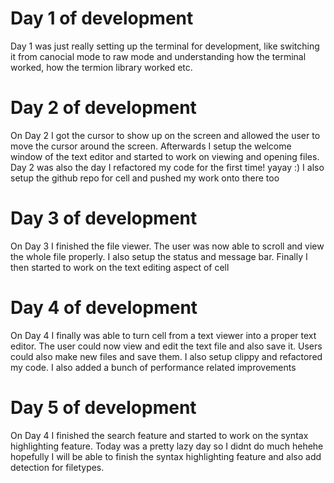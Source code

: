 # Day 1 of development
Day 1 was just really setting up the terminal for development, like switching it from canocial mode to raw mode and understanding how the terminal worked, how the termion library worked etc.

# Day 2 of development
On Day 2 I got the cursor to show up on the screen and allowed the user to move the cursor around the screen. Afterwards I setup the welcome window of the text editor and started to work on viewing and opening files. Day 2 was also the day I refactored my code for the first time! yayay :) I also setup the github repo for cell and pushed my work onto there too

# Day 3 of development
On Day 3 I finished the file viewer. The user was now able to scroll and view the whole file properly. I also setup the status and message bar. Finally I then started to work on the text editing aspect of cell

# Day 4 of development
On Day 4 I finally was able to turn cell from a text viewer into a proper text editor. The user could now view and edit the text file and also save it. Users could also make new files and save them. I also setup clippy and refactored my code. I also added a bunch of performance related improvements

# Day 5 of development
On Day 4 I finished the search feature and started to work on the syntax highlighting feature. Today was a pretty lazy day so I didnt do much hehehe hopefully I will be able to finish the syntax highlighting feature and also add detection for filetypes.